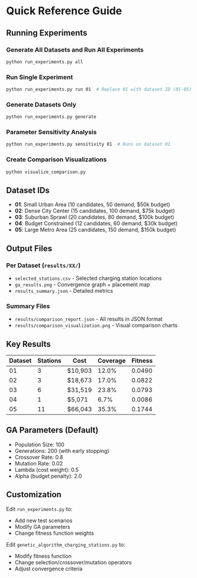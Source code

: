 # Quick Reference Guide

## Running Experiments

### Generate All Datasets and Run All Experiments
```bash
python run_experiments.py all
```

### Run Single Experiment
```bash
python run_experiments.py run 01  # Replace 01 with dataset ID (01-05)
```

### Generate Datasets Only
```bash
python run_experiments.py generate
```

### Parameter Sensitivity Analysis
```bash
python run_experiments.py sensitivity 01  # Runs on dataset 01
```

### Create Comparison Visualizations
```bash
python visualize_comparison.py
```

## Dataset IDs

- **01**: Small Urban Area (10 candidates, 50 demand, $50k budget)
- **02**: Dense City Center (15 candidates, 100 demand, $75k budget)
- **03**: Suburban Sprawl (20 candidates, 80 demand, $100k budget)
- **04**: Budget Constrained (12 candidates, 60 demand, $30k budget)
- **05**: Large Metro Area (25 candidates, 150 demand, $150k budget)

## Output Files

### Per Dataset (`results/XX/`)
- `selected_stations.csv` - Selected charging station locations
- `ga_results.png` - Convergence graph + placement map
- `results_summary.json` - Detailed metrics

### Summary Files
- `results/comparison_report.json` - All results in JSON format
- `results/comparison_visualization.png` - Visual comparison charts

## Key Results

| Dataset | Stations | Cost    | Coverage | Fitness |
|---------|----------|---------|----------|---------|
| 01      | 3        | $10,903 | 12.0%    | 0.0490  |
| 02      | 3        | $18,673 | 17.0%    | 0.0822  |
| 03      | 6        | $31,519 | 23.8%    | 0.0793  |
| 04      | 1        | $5,071  | 6.7%     | 0.0086  |
| 05      | 11       | $66,043 | 35.3%    | 0.1744  |

## GA Parameters (Default)

- Population Size: 100
- Generations: 200 (with early stopping)
- Crossover Rate: 0.8
- Mutation Rate: 0.02
- Lambda (cost weight): 0.5
- Alpha (budget penalty): 2.0

## Customization

Edit `run_experiments.py` to:
- Add new test scenarios
- Modify GA parameters
- Change fitness function weights

Edit `genetic_algorithm_charging_stations.py` to:
- Modify fitness function
- Change selection/crossover/mutation operators
- Adjust convergence criteria
